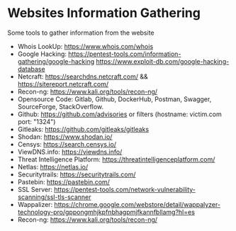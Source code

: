 # Websites Information Gathering
Some tools to gather information from the website

* Whois LookUp: https://www.whois.com/whois
* Google Hacking: https://pentest-tools.com/information-gathering/google-hacking https://www.exploit-db.com/google-hacking-database
* Netcraft: https://searchdns.netcraft.com/ && https://sitereport.netcraft.com/
* Recon-ng: https://www.kali.org/tools/recon-ng/
* Opensource Code: Gitlab, Github, DockerHub, Postman, Swagger, SourceForge, StackOverflow.
* Github: https://github.com/advisories or filters (hostname: victim.com port: "1324")
* Gitleaks: https://github.com/gitleaks/gitleaks
* Shodan: https://www.shodan.io/
* Censys: https://search.censys.io/
* ViewDNS.info: https://viewdns.info/
* Threat Intelligence Platform: https://threatintelligenceplatform.com/
* Netlas: https://netlas.io/
* Securitytrails: https://securitytrails.com/
* Pastebin: https://pastebin.com/
* SSL Server: https://pentest-tools.com/network-vulnerability-scanning/ssl-tls-scanner
* Wappalizer: https://chrome.google.com/webstore/detail/wappalyzer-technology-pro/gppongmhjkpfnbhagpmjfkannfbllamg?hl=es
* Recon-ng: https://www.kali.org/tools/recon-ng/
